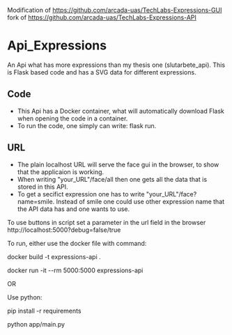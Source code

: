 Modification of https://github.com/arcada-uas/TechLabs-Expressions-GUI
fork of https://github.com/arcada-uas/TechLabs-Expressions-API

# Api_Expressions
An Api what has more expressions than my thesis one (slutarbete_api).
This is Flask based code and has a SVG data for different expressions.

## Code
- This Api has a Docker container, what will automatically download Flask when opening the code in a container.
- To run the code, one simply can write: flask run. 

## URL
- The plain localhost URL will serve the face gui in the browser, to show that the applicaion is working.
- When writing "your_URL"/face/all then one gets all the data that is stored in this API.
- To get a secifict expression one has to write "your_URL"/face?name=smile. Instead of smile one could use  other expression name that the API data has and 
one wants to use.

To use buttons in script set a parameter in the url field in the browser
http://localhost:5000?debug=false/true

To run, either use the docker file with command:

docker build -t expressions-api .

docker run -it --rm 5000:5000 expressions-api


OR

Use python:

pip install -r requirements

python app/main.py

